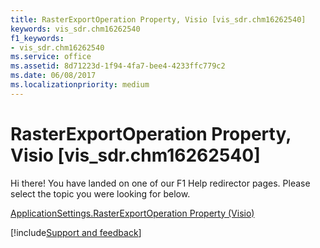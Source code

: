 ```yaml
---
title: RasterExportOperation Property, Visio [vis_sdr.chm16262540]
keywords: vis_sdr.chm16262540
f1_keywords:
- vis_sdr.chm16262540
ms.service: office
ms.assetid: 8d71223d-1f94-4fa7-bee4-4233ffc779c2
ms.date: 06/08/2017
ms.localizationpriority: medium
---
```



# RasterExportOperation Property, Visio [vis_sdr.chm16262540]

Hi there! You have landed on one of our F1 Help redirector pages. Please select the topic you were looking for below.

[ApplicationSettings.RasterExportOperation Property (Visio)](https://msdn.microsoft.com/library/15696f55-9927-a0c0-23eb-74e31f782249.aspx)

[!include[Support and feedback](~/includes/feedback-boilerplate.md)]